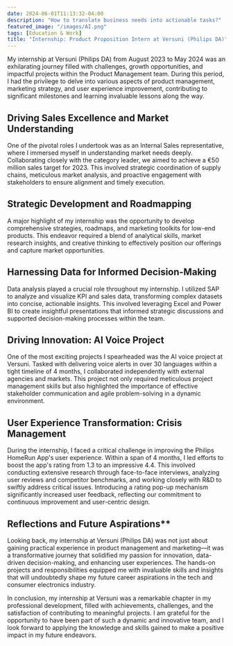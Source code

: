 ```yaml
---
date: 2024-06-01T11:13:32-04:00
description: "How to translate business needs into actionable tasks?"
featured_image: "/images/AI.png"
tags: [Education & Work]
title: "Internship: Product Proposition Intern at Versuni (Philips DA)"
---
```

My internship at Versuni (Philips DA) from August 2023 to May 2024 was an exhilarating journey filled with challenges, growth opportunities, and impactful projects within the Product Management team. During this period, I had the privilege to delve into various aspects of product management, marketing strategy, and user experience improvement, contributing to significant milestones and learning invaluable lessons along the way.
<!--more-->
## Driving Sales Excellence and Market Understanding

One of the pivotal roles I undertook was as an Internal Sales representative, where I immersed myself in understanding market needs deeply. Collaborating closely with the category leader, we aimed to achieve a €50 million sales target for 2023. This involved strategic coordination of supply chains, meticulous market analysis, and proactive engagement with stakeholders to ensure alignment and timely execution.

## Strategic Development and Roadmapping

A major highlight of my internship was the opportunity to develop comprehensive strategies, roadmaps, and marketing toolkits for low-end products. This endeavor required a blend of analytical skills, market research insights, and creative thinking to effectively position our offerings and capture market opportunities.

## Harnessing Data for Informed Decision-Making

Data analysis played a crucial role throughout my internship. I utilized SAP to analyze and visualize KPI and sales data, transforming complex datasets into concise, actionable insights. This involved leveraging Excel and Power BI to create insightful presentations that informed strategic discussions and supported decision-making processes within the team.

## Driving Innovation: AI Voice Project

One of the most exciting projects I spearheaded was the AI voice project at Versuni. Tasked with delivering voice alerts in over 30 languages within a tight timeline of 4 months, I collaborated independently with external agencies and markets. This project not only required meticulous project management skills but also highlighted the importance of effective stakeholder communication and agile problem-solving in a dynamic environment.

## User Experience Transformation: Crisis Management

During the internship, I faced a critical challenge in improving the Philips HomeRun App's user experience. Within a span of 4 months, I led efforts to boost the app's rating from 1.3 to an impressive 4.4. This involved conducting extensive research through face-to-face interviews, analyzing user reviews and competitor benchmarks, and working closely with R&D to swiftly address critical issues. Introducing a rating pop-up mechanism significantly increased user feedback, reflecting our commitment to continuous improvement and user-centric design.

## Reflections and Future Aspirations**

Looking back, my internship at Versuni (Philips DA) was not just about gaining practical experience in product management and marketing—it was a transformative journey that solidified my passion for innovation, data-driven decision-making, and enhancing user experiences. The hands-on projects and responsibilities equipped me with invaluable skills and insights that will undoubtedly shape my future career aspirations in the tech and consumer electronics industry.

In conclusion, my internship at Versuni was a remarkable chapter in my professional development, filled with achievements, challenges, and the satisfaction of contributing to meaningful projects. I am grateful for the opportunity to have been part of such a dynamic and innovative team, and I look forward to applying the knowledge and skills gained to make a positive impact in my future endeavors.

